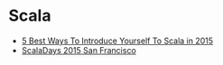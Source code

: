 Scala
=====
* [5 Best Ways To Introduce Yourself To Scala in 2015](http://ilya40umov.com/2015/01/09/5-best-ways-to-introduce-yourself-to-scala-in-2015/)
* [ScalaDays 2015 San Francisco](https://www.parleys.com/channel/scala-days-san-francisco-2015)